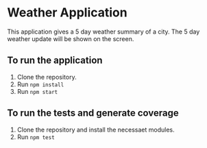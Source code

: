 # Weather Application

This application gives a 5 day weather summary of a city. The 5 day weather update
will be shown on the screen.

## To run the application
   1. Clone the repository.
   2. Run `npm install`
   3. Run `npm start`
   
## To run the tests and generate coverage
   1. Clone the repository and install the necessaet modules.
   2. Run `npm test`